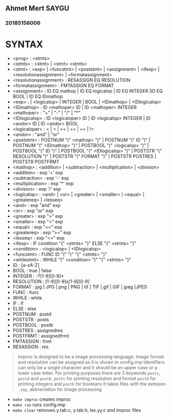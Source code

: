 ## Ahmet Mert SAYGU
### 20185156006


# SYNTAX

- \<prog> : \<stmts>
- \<stmts> : \<stmt> | \<stmt> \<stmts>
- \<stmt> : \<exp> |  \<funcstmt> | \<poststmt> | \<assignment> | \<ifexp> | \<resolutionassignment> | \<formatassignment>
- \<resolutionassignment> : RESASSIGN EQ RESOLUTION
- \<formatassignment> : FMTASSIGN EQ FORMAT
- \<assignment> :  ID EQ mathop | ID EQ logicalop | ID EQ INTEGER |ID EQ BOOL | ID EQ IDmathop
- \<exp> : <mathop> | \<logicalop> | INTEGER | BOOL | \<IDmathop> | \<IDlogicalop>
- \<IDmathop> : ID \<mathoper> ID | ID \<mathoper> INTEGER
- \<mathoper> : "+" | "-" | "/" | "*"
- \<IDlogicalop> : ID \<logicaloper> ID | ID \<logicalop> INTEGER | ID \<andor> ID | ID \<andor> BOOL
- \<logicaloper> : < | > | >= | <= | == | !=
- \<andor> : "and" | "or"
- \<poststmt> : POSTNUM "(" \<mathop> ")" | POSTNUM "(" ID ")" | POSTNUM "(" \<IDmathop> ")" | POSTBOOL "(" \<logicalop> ")" | POSTBOOL "(" ID ")" | POSTBOOL "(" \<IDlogicalop> ")" | POSTSTR "(" RESOLUTION ")" | POSTSTR "(" FORMAT ")" | POSTSTR POSTRES | POSTSTR POSTFRMT
- \<mathop> : \<addition> | \<subtraction> | \<multiplication> | \<division>
- \<addition> : exp '+' exp
- \<subtraction> : exp '-' exp
- \<multiplication> : exp '*' exp
- \<division> : exp '/' exp
- \<logicalop> : \<and> | \<or> | \<greater> | \<smaller> | \<equal> | \<greatereq> | \<lesseq>
- \<and> : exp "and" exp
- \<or> : exp "or" exp
- \<greater> : exp ">" exp
- \<smaller> : exp "<" exp  
- \<equal> : exp "==" exp
- \<greatereq> : exp ">=" exp
- \<lesseq> : exp "<=" exp
- \<ifexp> : IF condition "{" \<stmts> "}" ELSE "{" \<stmts> "}"
- \<condition> : \<logicalop> | \<IDlogicalop>
- \<funcstmt> : FUNC ID "(" ")" "{" \<stmts> "}" 
- \<whilestmt> : WHILE "(" \<condition> ")" "{" \<stmts> "}"
- ID : [a-zA-Z]
- BOOL : true | false
- INTEGER : -?[1-9][0-9]*
- RESOLUTION : [1-9][0-9]*x[1-9][0-9]*
- FORMAT : jpg | JPG | png | PNG | tif | TIF | gif | GIF | jpeg |JPEG
- FUNC : func
- WHILE : while
- IF : if
- ELSE : else
- POSTNUM : postd
- POSTSTR : posts
- POSTBOOL : postb
- POSTRES : assignedres
- POSTFRMT : assignedfrmt
- FMTASSIGN : frmt
- RESASSIGN : res

> Improc is designed to be a image processing language. Image format and resolution can be assigned as it is shown in config.imp
Identifiers can only be a single character and it should be an upper case or a lower case letter.
For printing purposes there are 3 keywords `posts`, `postd` and `postb`. `posts` for printing resolution and format
`postd` for printing integers and `postb` for booleans
It takes files with the extesion `.imp`, abbreviation for image processing

- `make improc` creates improc
- `make run` runs config.imp
- `make clear` removes y.tab.c, y.tab.h, lex.yy.c and improc files
